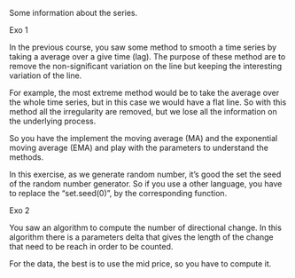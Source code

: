Some information about the series.

Exo 1

In the previous course, you saw some method to smooth a time series by taking a average over a give time (lag). The purpose of these method are to remove the non-significant variation on the line but keeping the interesting variation of the line.

For example, the most extreme method would be to take the average over the whole time series, but in this case we would have a flat line. So with this method all the irregularity are removed, but we lose all the information on the underlying process.

So you have the implement the moving average (MA) and the exponential moving average (EMA) and play with the parameters to understand the methods.

In this exercise, as we generate random number, it’s good the set the seed of the random number generator. So if you use a other language, you have to replace the “set.seed(0)”, by the corresponding function.

Exo 2

You saw an algorithm to compute the number of directional change. In this algorithm there is a parameters delta that gives the length of the change that need to be reach in order to be counted.

For the data, the best is to use the mid price, so you have to compute it.
